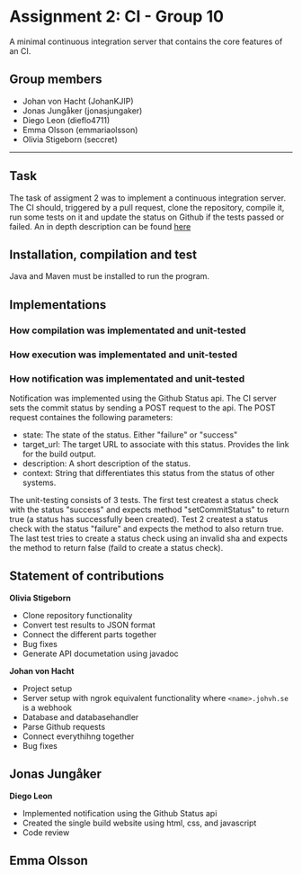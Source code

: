 # Assignment 2: CI - Group 10
A minimal continuous integration server that contains the core features of an CI.

## Group members
- Johan von Hacht (JohanKJIP)
- Jonas Jungåker (jonasjungaker)
- Diego Leon (dieflo4711)
- Emma Olsson (emmariaolsson)
- Olivia Stigeborn (seccret)
____ 
## Task
The task of assigment 2 was to implement a continuous integration server. The CI should, triggered by a pull request, clone the repository, compile it, run some tests on it and update the status on Github if the tests passed or failed. An in depth description can be found [here](https://kth.instructure.com/courses/17627/assignments/102477?module_item_id=179216) 

## Installation, compilation and test 
Java and Maven must be installed to run the program. 

## Implementations

### How compilation was implementated and unit-tested

### How execution was implementated and unit-tested

### How notification was implementated and unit-tested
Notification was implemented using the Github Status api. The CI server sets the commit status by sending a POST request to the api. The POST request containes the following parameters:

* state: The state of the status. Either "failure" or "success"
* target_url: The target URL to associate with this status. Provides the link for the build output.
* description: A short description of the status.
* context: String that differentiates this status from the status of other systems.

The unit-testing consists of 3 tests. The first test createst a status check with the status "success" and expects method "setCommitStatus" to return true (a status has successfully been created). Test 2 createst a status check with the status "failure" and expects the method to also return true. The last test tries to create a status check using an invalid sha and expects the method to return false (faild to create a status check).

## Statement of contributions

**Olivia Stigeborn**
- Clone repository functionality
- Convert test results to JSON format
- Connect the different parts together
- Bug fixes
- Generate API documetation using javadoc


**Johan von Hacht**
- Project setup
- Server setup with ngrok equivalent functionality where `<name>.johvh.se` is a webhook
- Database and databasehandler
- Parse Github requests
- Connect everythihng together
- Bug fixes

**Jonas Jungåker**
-


**Diego Leon**
- Implemented notification using the Github Status api
- Created the single build website using html, css, and javascript
- Code review

**Emma Olsson**
-

